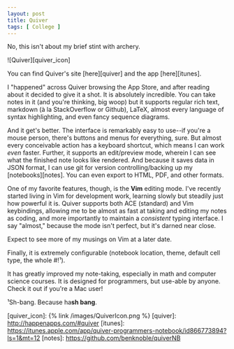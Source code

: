 ```yaml
---
layout: post
title: Quiver
tags: [ College ]
---
```


No, this isn't about my brief stint with archery.

![Quiver][quiver_icon]

You can find Quiver's site [here][quiver] and the app [here][itunes].

I "happened" across Quiver browsing the App Store, and after reading about it
decided to give it a shot. It is absolutely incredible. You can take notes in it
(and you're thinking, big woop) but it supports regular rich text, markdown (à
la StackOverflow or Github), LaTeX, almost every language of syntax
highlighting, and even fancy sequence diagrams.

And it get's better. The interface is remarkably easy to use--if you're a mouse
person, there's buttons and menus for everything, sure. But almost every
conceivable action has a keyboard shortcut, which means I can work *even*
faster. Further, it supports an edit/preview mode, wherein I can see what the
finished note looks like rendered. And because it saves data in JSON format, I
can use git for version controlling/backing up my [notebooks][notes]. You can
even export to HTML, PDF, and other formats.

One of my favorite features, though, is the __Vim__ editing mode. I've recently
started living in Vim for development work, learning slowly but steadily just
how powerful it is. Quiver supports both ACE (standard) and Vim keybindings,
allowing me to be almost as fast at taking and editing my notes as coding, and
more importantly to maintain a *consistent* typing interface. I say "almost,"
because the mode isn't perfect, but it's darned near close.

Expect to see more of my musings on Vim at a later date.

Finally, it is extremely configurable (notebook location, theme, default cell type,
the whole #!¹).

It has greatly improved my note-taking, especially in math and computer science
courses. It is designed for programmers, but use-able by anyone. Check it out if
you're a Mac user!

¹Sh-bang. Because ha**sh bang**.

[quiver_icon]: {% link /images/QuiverIcon.png %}
[quiver]: http://happenapps.com/#quiver
[itunes]: https://itunes.apple.com/app/quiver-programmers-notebook/id866773894?ls=1&mt=12
[notes]: https://github.com/benknoble/quiverNB
